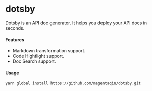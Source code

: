 # dotsby
Dotsby is an API doc generator. It helps you deploy your API docs in seconds.

#### Features
* Markdown transformation support.
* Code Hightlight support.
* Doc Search support.

#### Usage

```
yarn global install https://github.com/magentaqin/dotsby.git
```